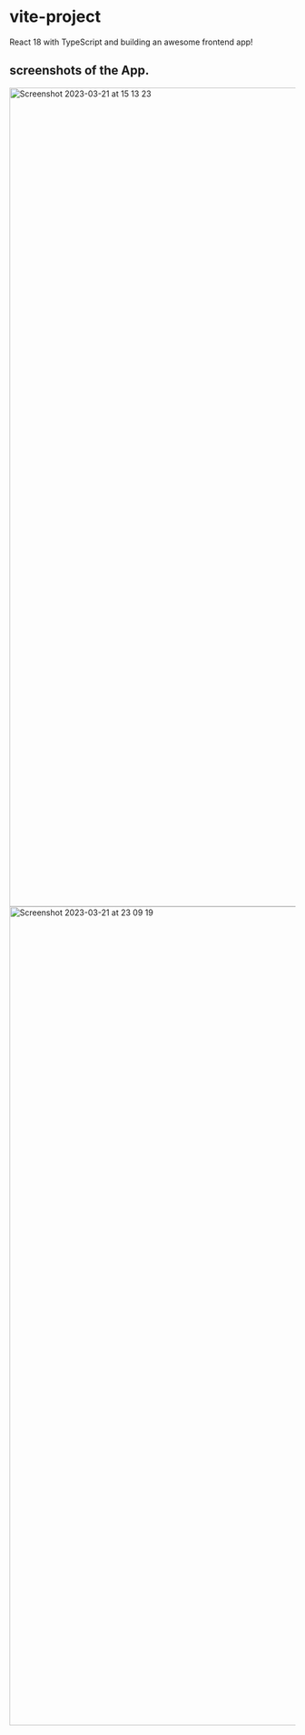 # vite-project

React 18 with TypeScript and building an awesome frontend app! 

## screenshots of the App.
<img width="1440" alt="Screenshot 2023-03-21 at 15 13 23" src="https://user-images.githubusercontent.com/73651340/226653861-0535eb85-badc-48e4-9317-f42f9057d12d.png">
<img width="1440" alt="Screenshot 2023-03-21 at 23 09 19" src="https://user-images.githubusercontent.com/73651340/226763049-869693f8-5a1f-4482-80e7-22490594422b.png">

